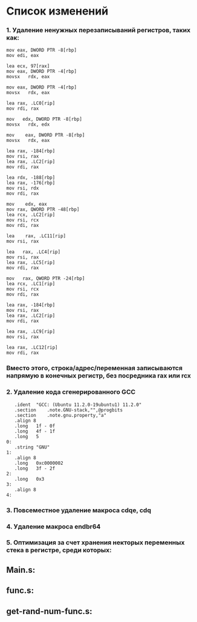 # Список изменений
### 1. Удаление ненужных перезаписываний регистров, таких как:

``` 
mov	eax, DWORD PTR -8[rbp]
mov	edi, eax
  ```
  ```
lea	ecx, 97[rax]
mov	eax, DWORD PTR -4[rbp]
movsx	rdx, eax
  ```
  ```
mov	eax, DWORD PTR -4[rbp]
movsx	rdx, eax
```
```
lea	rax, .LC0[rip]
mov	rdi, rax
  ```
  
  ```
  mov	edx, DWORD PTR -8[rbp]
movsx	rdx, edx
  ```
  
  ```
 mov	eax, DWORD PTR -8[rbp]
movsx	rdx, eax
  ```
  
  ```
lea	rax, -184[rbp]
mov	rsi, rax
lea	rax, .LC2[rip]
mov	rdi, rax
  ```
  
  ```
lea	rdx, -188[rbp]
lea	rax, -176[rbp]
mov	rsi, rdx
mov	rdi, rax
  ```
  
  ```
 mov	edx, eax
mov	rax, QWORD PTR -48[rbp]
lea	rcx, .LC2[rip]
mov	rsi, rcx
mov	rdi, rax
  ```
  
  ```
 lea	rax, .LC11[rip]
mov	rsi, rax
  ```
  
  ```
  lea	rax, .LC4[rip]
mov	rsi, rax
lea	rax, .LC5[rip]
mov	rdi, rax
  ```
  
  ```
  mov	rax, QWORD PTR -24[rbp]
lea	rcx, .LC1[rip]
mov	rsi, rcx
mov	rdi, rax
  ```
  
  ```
lea	rax, -184[rbp]
mov	rsi, rax
lea	rax, .LC2[rip]
mov	rdi, rax
```

```
lea	rax, .LC9[rip]
mov	rsi, rax
```

```
lea	rax, .LC12[rip]
mov	rdi, rax
  ```
  
 ### Вместо этого, строка/адрес/переменная записываются напрямую в конечных регистр, без посредника rax или rcx
 ### 2. Удаление кода сгенерированного GCC
 ```
 	.ident	"GCC: (Ubuntu 11.2.0-19ubuntu1) 11.2.0"
	.section	.note.GNU-stack,"",@progbits
	.section	.note.gnu.property,"a"
	.align 8
	.long	1f - 0f
	.long	4f - 1f
	.long	5
0:
	.string	"GNU"
1:
	.align 8
	.long	0xc0000002
	.long	3f - 2f
2:
	.long	0x3
3:
	.align 8
4:
```
### 3. Повсеместное удаление макроса cdqe, cdq
### 4. Удаление макроса endbr64
### 5. Оптимизация за счет хранения некторых переменных стека в регистре, среди которых:
## Main.s:


## func.s:

## get-rand-num-func.s:

